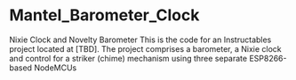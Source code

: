 # Mantel_Barometer_Clock
Nixie Clock and Novelty Barometer
This is the code for an Instructables project located at [TBD].
The project comprises a barometer, a Nixie clock and control for a striker (chime) mechanism using three separate 
ESP8266-based NodeMCUs
